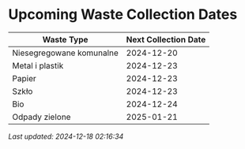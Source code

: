 # Upcoming Waste Collection Dates

| Waste Type | Next Collection Date |
|------------|----------------------|
| Niesegregowane komunalne | 2024-12-20 |
| Metal i plastik | 2024-12-23 |
| Papier | 2024-12-23 |
| Szkło | 2024-12-23 |
| Bio | 2024-12-24 |
| Odpady zielone | 2025-01-21 |


*Last updated: 2024-12-18 02:16:34*
